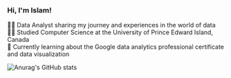<!-- Level 1: Simple bio and stats -->

### Hi, I'm Islam!

👨‍💻 Data Analyst sharing my journey and experiences in the world of data<br/>
👨‍🎓 Studied Computer Science at the University of Prince Edward Island, Canada<br/>
💭 Currently learning about the Google data analytics professional certificate and data visualization<br/>

<!-- GitHub stats from https://github.com/anuraghazra/github-readme-stats -->
![Anurag's GitHub stats](https://github-readme-stats.vercel.app/api?username=islam-2000&show_icons=true&theme=radical)
